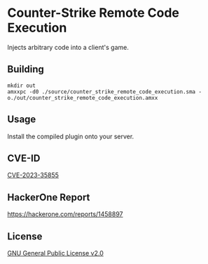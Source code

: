 # Counter-Strike Remote Code Execution

Injects arbitrary code into a client's game.

## Building
```
mkdir out
amxxpc -d0 ./source/counter_strike_remote_code_execution.sma -o./out/counter_strike_remote_code_execution.amxx
```

## Usage
Install the compiled plugin onto your server.

## CVE-ID
[CVE-2023-35855](https://cve.mitre.org/cgi-bin/cvename.cgi?name=CVE-2023-35855)

## HackerOne Report
https://hackerone.com/reports/1458897

## License
[GNU General Public License v2.0](https://www.gnu.org/licenses/old-licenses/gpl-2.0.en.html)
